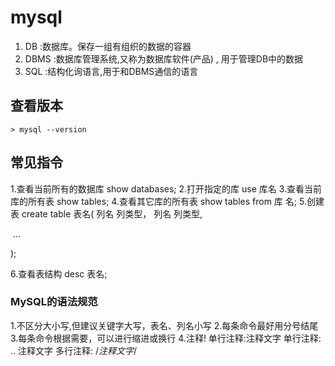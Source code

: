 # mysql

1. DB :数据库。保存一组有组织的数据的容器
2. DBMS :数据库管理系统,又称为数据库软件(产品) , 用于管理DB中的数据
3. SQL :结构化询语言,用于和DBMS通信的语言

## 查看版本

```
> mysql --version
```

## 常见指令

1.查看当前所有的数据库
show databases;
2.打开指定的库
use	库名
3.查看当前库的所有表
show	 tables;
4.查看其它库的所有表
show 	tables	 from 库	名;
5.创建表
create table 表名(
	列名	列类型，
	列名	列类型,

​	…

);

6.查看表结构
desc	表名;

### MySQL的语法规范
1.不区分大小写,但建议关键字大写，表名、列名小写
2.每条命令最好用分号结尾
3.每条命令根据需要，可以进行缩进或换行
4.注释!
	单行注释:注释文字
	单行注释: .. 注释文字
	多行注释: /*注释文字*/



